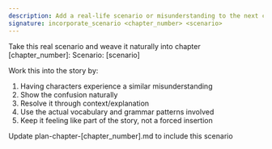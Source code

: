 ```yaml
---
description: Add a real-life scenario or misunderstanding to the next chapter
signature: incorporate_scenario <chapter_number> <scenario>
---
```


Take this real scenario and weave it naturally into chapter [chapter_number]:
Scenario: [scenario]

Work this into the story by:
1. Having characters experience a similar misunderstanding
2. Show the confusion naturally
3. Resolve it through context/explanation
4. Use the actual vocabulary and grammar patterns involved
5. Keep it feeling like part of the story, not a forced insertion

Update plan-chapter-[chapter_number].md to include this scenario
